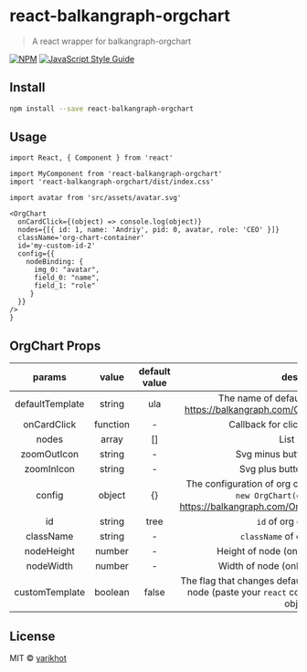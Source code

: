 # react-balkangraph-orgchart

> A react wrapper for balkangraph-orgchart

[![NPM](https://img.shields.io/npm/v/react-balkangraph-orgchart.svg)](https://www.npmjs.com/package/react-balkangraph-orgchart) [![JavaScript Style Guide](https://img.shields.io/badge/code_style-standard-brightgreen.svg)](https://standardjs.com)

## Install

```bash
npm install --save react-balkangraph-orgchart
```

## Usage

```tsx
import React, { Component } from 'react'

import MyComponent from 'react-balkangraph-orgchart'
import 'react-balkangraph-orgchart/dist/index.css'

import avatar from 'src/assets/avatar.svg'

<OrgChart
  onCardClick={(object) => console.log(object)}
  nodes={[{ id: 1, name: 'Andriy', pid: 0, avatar, role: 'CEO' }]}
  className='org-chart-container'
  id='my-custom-id-2'
  config={{
    nodeBinding: { 
      img_0: "avatar",
      field_0: "name",
      field_1: "role"
     }
  }}
/>
}
```

## OrgChart Props

|    params    |   value  |             default value            |   description    |
|:------------:|:--------:|:------------------------------------:|:----------------:|
| defaultTemplate |  string  |                 ula                  | The name of default UI view (related with https://balkangraph.com/OrgChartJS/Demos/Templates) |
|   onCardClick   | function |                   -                  | Callback for click event on card item |
|      nodes      |  array   |                   []                 | List of nodes |
|   zoomOutIcon   |  string  |                   -                  | Svg minus button in string format |
|   zoomInIcon    |  string  |                   -                  | Svg plus button in string format |
|     config      |  object  |                   {}                 | The configuration of org chart (second argument for ```tsx new OrgChart(domNode, config) ```, https://balkangraph.com/OrgChartJS/Docs/GettingStarted)  |
|       id        |  string  |                tree                  | `id` of org chart wrapper  |
|    className    |  string  |                   -                  | `className` of org chart wrapper  |
|   nodeHeight    |  number  |                   -                  | Height of node (only for custom template) |
|   nodeWidth     |  number  |                   -                  | Width of node (only for custom template)  |
|  customTemplate |  boolean |               false                  | The flag that changes default node to your custom (HTML) node (paste your `react` component to `node` key in nodes object list)  |

## License

MIT © [yarikhot](https://github.com/yarikhot)
